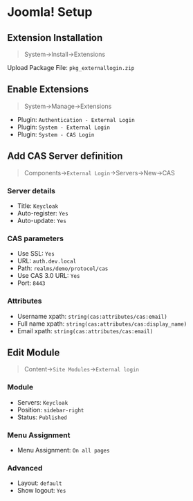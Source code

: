 # Joomla! Setup

## Extension Installation

> System->Install->Extensions

Upload Package File: `pkg_externallogin.zip`

## Enable Extensions

> System->Manage->Extensions

- Plugin: `Authentication - External Login`
- Plugin: `System - External Login`
- Plugin: `System - CAS Login`

## Add CAS Server definition

> Components->`External Login`->Servers->New->CAS

### Server details

- Title: `Keycloak`
- Auto-register: `Yes`
- Auto-update: `Yes`

### CAS parameters

- Use SSL: `Yes`
- URL: `auth.dev.local`
- Path: `realms/demo/protocol/cas`
- Use CAS 3.0 URL: `Yes`
- Port: `8443`

### Attributes

- Username xpath: `string(cas:attributes/cas:email)`
- Full name xpath: `string(cas:attributes/cas:display_name)`
- Email xpath: `string(cas:attributes/cas:email)`

## Edit Module

> Content->`Site Modules`->`External login`

### Module

- Servers: `Keycloak`
- Position: `sidebar-right`
- Status: `Published`

### Menu Assignment

- Menu Assignment: `On all pages`

### Advanced

- Layout: `default`
- Show logout: `Yes`
